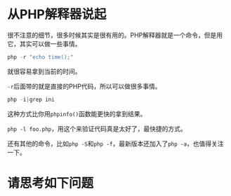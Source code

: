 # 从PHP解释器说起

很不注意的细节，很多时候其实是很有用的。PHP解释器就是一个命令，但是用它，其实可以做一些事情。

```php
php -r "echo time();"
```

就很容易拿到当前的时间。

`-r`后面带的就是直接的PHP代码，所以可以做很多事情。


```php
php -i|grep ini
```

这种方式比你用`phpinfo()`函数能更快的拿到结果。

`php -l foo.php`，用这个来验证代码真是太好了，最快捷的方式。

还有其他的命令，比如`php -S`和`php -f`，最新版本还加入了`php -a`，也值得关注一下。


# 请思考如下问题
